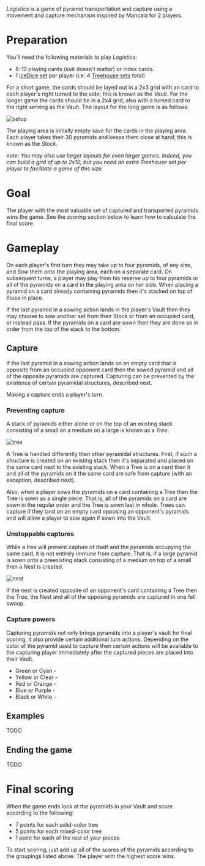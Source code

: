 *Logistics* is a game of pyramid transportation and capture using a  movement and capture mechanism inspired by Mancala for 2 players.

Preparation
===========

You'll need the following materials to play *Logistics*:

 * 8-10 playing cards (suit doesn't matter) or index cards.
 * 1 [IceDice set](http://www.looneylabs.com/games/icedice) per player (i.e. 4 [Treehouse sets](http://www.looneylabs.com/games/treehouse) total)
 
For a short game, the cards should be layed out in a 2x3 grid with an card to each player's right turned to the side; this is known as the *Vault*.  For the longer game the cards should be in a 2x4 grid, also with a turned card to the right serving as the Vault.  The layout for the long game is as follows:

![setup]()

The playing area is initially empty save for the cards in the playing area.  Each player takes their 30 pyramids and keeps them close at hand; this is known as the *Stock*.

*note: You may also use larger layouts for even larger games.  Indeed, you can build a grid of up to 2x10, but you need an extra Treehouse set per player to facilitate a game of this size.*

Goal
====

The player with the most valuable set of captured and transported pyramids wins the game.  See the *scoring* section below to learn how to calculate the final score.

Gameplay
========

On each player's first turn they may take up to four pyramids, of any size, and *Sow* them onto the playing area, each on a separate card.  On subsequent turns, a player may play from his reserve up to four pyramids or all of the pyramids on a card in the playing area on her side.  When placing a pyramid on a card already containing pyramids then it's stacked on top of those in place.

If the last pyramid in a sowing action lands in the player's Vault then they may choose to sow another set from their Stock or from an occupied card, or instead pass.  If the pyramids on a card are sown then they are done so in order from the top of the stack to the bottom.

Capture
-------

If the last pyramid in a sowing action lands on an empty card that is opposite from an occupied opponent card then the sowed pyramid and all of the opposite pyramids are captured.  Capturing can be prevented by the existence of certain pyramidal structures, described next.

Making a capture ends a player's turn.  

### Preventing capture

A stack of pyramids either alone or on the top of an existing stack consisting of a small on a medium on a large is known as a *Tree*.

![tree]()

A Tree is handled differently than other pyramidal structures.  First, if such a structure is created on an existing stack then it's separated and placed on the same card next to the existing stack.  When a Tree is on a card then it and all of the pyramids on it the same card are safe from capture (with an exception, described next). 

Also, when a player sows the pyramids on a card containing a Tree then the Tree is sown as a single piece.  That is, all of the pyramids on a card are sown in the regular order and the Tree is sown last in whole.  Trees can capture if they land on an empty card opposing an opponent's pyramids and will allow a player to sow again if sown into the Vault.

### Unstoppable captures

While a tree will prevent capture of itself and the pyramids occupying the same card, it is not entirely immune from capture.  That is, if a large pyramid is sown onto a preexisting stack consisting of a medium on top of a small then a *Nest* is created.

![nest]()

If the nest is created opposite of an opponent's card containing a Tree then the Tree, the Nest and all of the opposing pyramids are captured in one fell swoop.

### Capture powers

Capturing pyramids not only brings pyramids into a player's vault for final scoring, it also provide certain additional turn actions.  Depending on the color of the pyramid used to capture then certain actions will be available to the capturing player immediately after the captured pieces are placed into their Vault.

 * Green or Cyan - 
 * Yellow or Clear - 
 * Red or Orange - 
 * Blue or Purple - 
 * Black or White - 

Examples
--------

TODO

Ending the game
---------------

TODO

Final scoring
=============

When the game ends look at the pyramids in your Vault and score according to the following:

* 7 points for each solid-color tree
* 5 points for each mixed-color tree
* 1 point for each of the rest of your pieces

To start scoring, just add up all of the scores of the pyramids according to the groupings listed above.  The player with the highest score wins.

